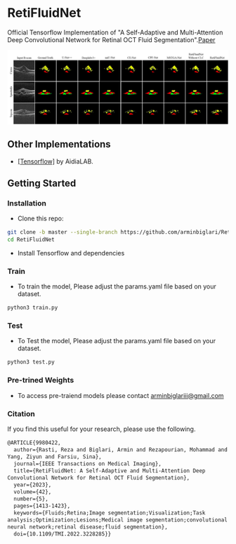 # RetiFluidNet
Official Tensorflow Implementation of "A Self-Adaptive and Multi-Attention Deep Convolutional Network for Retinal OCT Fluid Segmentation".[Paper](https://ieeexplore.ieee.org/abstract/document/9980422) 


<img src='imgs/1.png' width=850>  


## Other Implementations
- [[Tensorflow]](https://github.com/aidialab/RetiFluidNet) by AidiaLAB.



## Getting Started ###
### Installation
- Clone this repo:
```bash
git clone -b master --single-branch https://github.com/arminbiglari/RetiFluidNet.git
cd RetiFluidNet
```
- Install Tensorflow and dependencies


### Train
- To train the model, Please adjust the params.yaml file based on your dataset.
```bash
python3 train.py
```
### Test
- To Test the model, Please adjust the params.yaml file based on your dataset.
```bash
python3 test.py
```

### Pre-trined Weights
- To access pre-traiend models please contact arminbiglariii@gmail.com



### Citation

If you find this useful for your research, please use the following.

```
@ARTICLE{9980422,
  author={Rasti, Reza and Biglari, Armin and Rezapourian, Mohammad and Yang, Ziyun and Farsiu, Sina},
  journal={IEEE Transactions on Medical Imaging}, 
  title={RetiFluidNet: A Self-Adaptive and Multi-Attention Deep Convolutional Network for Retinal OCT Fluid Segmentation}, 
  year={2023},
  volume={42},
  number={5},
  pages={1413-1423},
  keywords={Fluids;Retina;Image segmentation;Visualization;Task analysis;Optimization;Lesions;Medical image segmentation;convolutional neural network;retinal disease;fluid segmentation},
  doi={10.1109/TMI.2022.3228285}}


